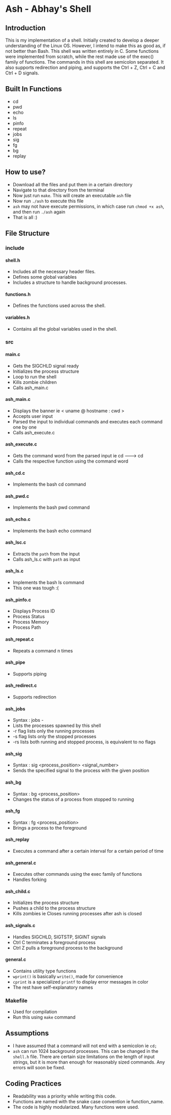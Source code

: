 # Ash - Abhay's Shell

## Introduction
This is my implementation of a shell. Initially created to develop a deeper understanding of the Linux OS. However, I intend to make this as good as, if not better than Bash. This shell was written entirely in C. Some functions were implemented from scratch, while the rest made use of the exec() family of functions. The commands in this shell are semicolon separated. It also supports redirection and piping, and supports the Ctrl + Z, Ctrl + C and Ctrl + D signals.

## Built In Functions
- cd
- pwd
- echo
- ls
- pinfo
- repeat
- jobs
- sig
- fg
- bg
- replay

## How to use?
- Download all the files and put them in a certain directory
- Navigate to that directory from the terminal
- Now just run `make`. This will create an executable `ash` file
- Now run `./ash` to execute this file
- `ash`  may not have execute permissions, in which case run `chmod +x ash`, and then run `./ash` again
- That is all :)

## File Structure

### include

#### shell.h
- Includes all the necessary header files.
- Defines some global variables
- Includes a structure to handle background processes.

#### functions.h
- Defines the functions used across the shell.

#### variables.h
- Contains all the global variables used in the shell.

### src

#### main.c
- Gets the SIGCHLD signal ready
- Initializes the process structure
- Loop to run the shell
- Kills zombie children
- Calls ash_main.c

#### ash_main.c
- Displays the banner ie < uname @ hostname : cwd >
- Accepts user input
- Parsed the input to individual commands and executes each command one by one
- Calls ash_execute.c

#### ash_execute.c
- Gets the command word from the parsed input ie cd <path> ---> cd
- Calls the respective function using the command word

#### ash_cd.c
- Implements the bash cd command

#### ash_pwd.c
- Implements the bash pwd command

#### ash_echo.c
- Implements the bash echo command

#### ash_lsc.c
- Extracts the `path` from the input
- Calls ash_ls.c with `path` as input

#### ash_ls.c
- Implements the bash ls command
- This one was tough :(

#### ash_pinfo.c
- Displays Process ID
- Process Status
- Process Memory
- Process Path

#### ash_repeat.c
- Repeats a command n times

#### ash_pipe
- Supports piping

#### ash_redirect.c
- Supports redirection

#### ash_jobs
- Syntax : jobs -<flags>
- Lists the processes spawned by this shell
- -r flag lists only the running processes
- -s flag lists only the stopped processes
- -rs lists both running and stopped process, is equivalent to no flags

#### ash_sig
- Syntax : sig <process_position> <signal_number>
- Sends the specified signal to the process with the given position

#### ash_bg
- Syntax : bg <process_position>
- Changes the status of a process from stopped to running

#### ash_fg
- Syntax : fg <process_position>
- Brings a process to the foreground

#### ash_replay
- Executes a command after a certain interval for a certain period of time

#### ash_general.c
- Executes other commands using the exec family of functions
- Handles forking

#### ash_child.c
- Initializes the process structure
- Pushes a child to the process structure
- Kills zombies ie Closes running processes after ash is closed

#### ash_signals.c
- Handles SIGCHLD, SIGTSTP, SIGINT signals
- Ctrl C terminates a foreground process
- Ctrl Z pulls a foreground process to the background

#### general.c
- Contains utility type functions
- `wprint()` is basically `write()`, made for convenience
- `cprint` is a specialized `printf` to display error messages in color
- The rest have self-explanatory names

### Makefile
- Used for compilation
- Run this using `make` command

## Assumptions
- I have assumed that a command will not end with a semicolon ie `cd;`
- `ash` can run 1024 background processes. This can be changed in the `shell.h` file. There are certain size limitations on the length of input strings, but it is more than enough for reasonably sized commands. Any errors will soon be fixed.

## Coding Practices
- Readability was a priority while writing this code.
- Functions are named with the snake case convention ie function_name.
- The code is highly modularized. Many functions were used.